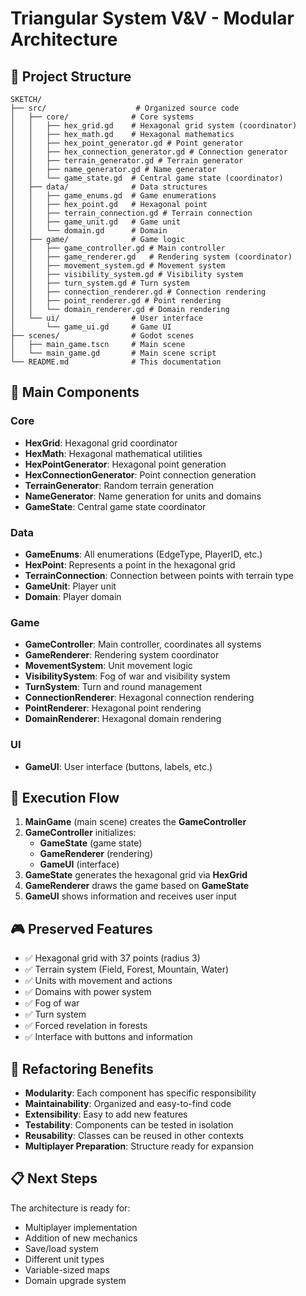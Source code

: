 # Triangular System V&V - Modular Architecture

## 📁 Project Structure

```
SKETCH/
├── src/                    # Organized source code
│   ├── core/              # Core systems
│   │   ├── hex_grid.gd    # Hexagonal grid system (coordinator)
│   │   ├── hex_math.gd    # Hexagonal mathematics
│   │   ├── hex_point_generator.gd # Point generator
│   │   ├── hex_connection_generator.gd # Connection generator
│   │   ├── terrain_generator.gd # Terrain generator
│   │   ├── name_generator.gd # Name generator
│   │   └── game_state.gd  # Central game state (coordinator)
│   ├── data/              # Data structures
│   │   ├── game_enums.gd  # Game enumerations
│   │   ├── hex_point.gd   # Hexagonal point
│   │   ├── terrain_connection.gd # Terrain connection
│   │   ├── game_unit.gd   # Game unit
│   │   └── domain.gd      # Domain
│   ├── game/              # Game logic
│   │   ├── game_controller.gd # Main controller
│   │   ├── game_renderer.gd   # Rendering system (coordinator)
│   │   ├── movement_system.gd # Movement system
│   │   ├── visibility_system.gd # Visibility system
│   │   ├── turn_system.gd # Turn system
│   │   ├── connection_renderer.gd # Connection rendering
│   │   ├── point_renderer.gd # Point rendering
│   │   └── domain_renderer.gd # Domain rendering
│   └── ui/                # User interface
│       └── game_ui.gd     # Game UI
├── scenes/                # Godot scenes
│   ├── main_game.tscn     # Main scene
│   └── main_game.gd       # Main scene script
└── README.md              # This documentation
```

## 🎯 Main Components

### Core
- **HexGrid**: Hexagonal grid coordinator
- **HexMath**: Hexagonal mathematical utilities
- **HexPointGenerator**: Hexagonal point generation
- **HexConnectionGenerator**: Point connection generation
- **TerrainGenerator**: Random terrain generation
- **NameGenerator**: Name generation for units and domains
- **GameState**: Central game state coordinator

### Data
- **GameEnums**: All enumerations (EdgeType, PlayerID, etc.)
- **HexPoint**: Represents a point in the hexagonal grid
- **TerrainConnection**: Connection between points with terrain type
- **GameUnit**: Player unit
- **Domain**: Player domain

### Game
- **GameController**: Main controller, coordinates all systems
- **GameRenderer**: Rendering system coordinator
- **MovementSystem**: Unit movement logic
- **VisibilitySystem**: Fog of war and visibility system
- **TurnSystem**: Turn and round management
- **ConnectionRenderer**: Hexagonal connection rendering
- **PointRenderer**: Hexagonal point rendering
- **DomainRenderer**: Hexagonal domain rendering

### UI
- **GameUI**: User interface (buttons, labels, etc.)

## 🔄 Execution Flow

1. **MainGame** (main scene) creates the **GameController**
2. **GameController** initializes:
   - **GameState** (game state)
   - **GameRenderer** (rendering)
   - **GameUI** (interface)
3. **GameState** generates the hexagonal grid via **HexGrid**
4. **GameRenderer** draws the game based on **GameState**
5. **GameUI** shows information and receives user input

## 🎮 Preserved Features

- ✅ Hexagonal grid with 37 points (radius 3)
- ✅ Terrain system (Field, Forest, Mountain, Water)
- ✅ Units with movement and actions
- ✅ Domains with power system
- ✅ Fog of war
- ✅ Turn system
- ✅ Forced revelation in forests
- ✅ Interface with buttons and information

## 🔧 Refactoring Benefits

- **Modularity**: Each component has specific responsibility
- **Maintainability**: Organized and easy-to-find code
- **Extensibility**: Easy to add new features
- **Testability**: Components can be tested in isolation
- **Reusability**: Classes can be reused in other contexts
- **Multiplayer Preparation**: Structure ready for expansion

## 📋 Next Steps

The architecture is ready for:
- Multiplayer implementation
- Addition of new mechanics
- Save/load system
- Different unit types
- Variable-sized maps
- Domain upgrade system